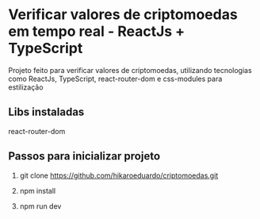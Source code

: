# Verificar valores de criptomoedas em tempo real - ReactJs + TypeScript

Projeto feito para verificar valores de criptomoedas, utilizando tecnologias como ReactJs, TypeScript, react-router-dom e css-modules para estilização

## Libs instaladas

react-router-dom

## Passos para inicializar projeto
1. git clone https://github.com/hikaroeduardo/criptomoedas.git

2. npm install

3. npm run dev